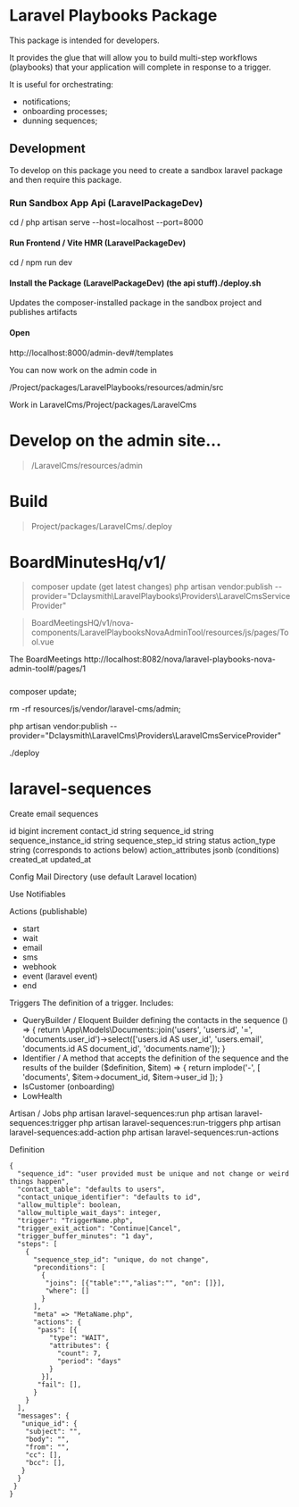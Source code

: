 # Laravel Playbooks Package

This package is intended for developers.

It provides the glue that will allow you to build multi-step workflows (playbooks) that your application will complete in response to a trigger.

It is useful for orchestrating:

-   notifications;
-   onboarding processes;
-   dunning sequences;

## Development

To develop on this package you need to create a sandbox laravel package and then require this package.

### Run Sandbox App Api (LaravelPackageDev)

cd /
php artisan serve --host=localhost --port=8000

#### Run Frontend / Vite HMR (LaravelPackageDev)

cd /
npm run dev

#### Install the Package (LaravelPackageDev) (the api stuff)./deploy.sh

Updates the composer-installed package in the sandbox project and publishes artifacts

#### Open

http://localhost:8000/admin-dev#/templates

You can now work on the admin code in

/Project/packages/LaravelPlaybooks/resources/admin/src

Work in LaravelCms/Project/packages/LaravelCms

# Develop on the admin site...

> /LaravelCms/resources/admin

# Build

> Project/packages/LaravelCms/.deploy

# BoardMinutesHq/v1/

> composer update (get latest changes)
> php artisan vendor:publish --provider="Dclaysmith\LaravelPlaybooks\Providers\LaravelCmsServiceProvider"

> BoardMeetingsHQ/v1/nova-components/LaravelPlaybooksNovaAdminTool/resources/js/pages/Tool.vue

The BoardMeetings http://localhost:8082/nova/laravel-playbooks-nova-admin-tool#/pages/1

#####

composer update;

rm -rf resources/js/vendor/laravel-cms/admin;

php artisan vendor:publish --provider="Dclaysmith\LaravelCms\Providers\LaravelCmsServiceProvider"

./deploy

# laravel-sequences

Create email sequences

id bigint increment
contact_id string
sequence_id string
sequence_instance_id string
sequence_step_id string
status
action_type string (corresponds to actions below)
action_attributes jsonb (conditions)
created_at
updated_at

Config
Mail Directory (use default Laravel location)

Use Notifiables

Actions (publishable)

-   start
-   wait
-   email
-   sms
-   webhook
-   event (laravel event)
-   end

Triggers
The definition of a trigger. Includes:

-   QueryBuilder / Eloquent Builder defining the contacts in the sequence
    () => {
    return \App\Models\Documents::join('users', 'users.id', '=', 'documents.user_id')->select(['users.id AS user_id', 'users.email', 'documents.id AS document_id', 'documents.name']);
    }
-   Identifier / A method that accepts the definition of the sequence and the results of the builder
    ($definition, $item) => {
    return implode('-', [
    'documents',
    $item->document_id,
    $item->user_id
    ]);
    }
-   IsCustomer (onboarding)
-   LowHealth

Artisan / Jobs
php artisan laravel-sequences:run
php artisan laravel-sequences:trigger
php artisan laravel-sequences:run-triggers
php artisan laravel-sequences:add-action
php artisan laravel-sequences:run-actions

Definition

```
{
  "sequence_id": "user provided must be unique and not change or weird things happen",
  "contact_table": "defaults to users",
  "contact_unique_identifier": "defaults to id",
  "allow_multiple": boolean,
  "allow_multiple_wait_days": integer,
  "trigger": "TriggerName.php",
  "trigger_exit_action": "Continue|Cancel",
  "trigger_buffer_minutes": "1 day",
  "steps": [
    {
      "sequence_step_id": "unique, do not change",
      "preconditions": [
        {
         "joins": [{"table":"","alias":"", "on": []}],
         "where": []
        }
      ],
      "meta" => "MetaName.php",
      "actions": {
       "pass": [{
          "type": "WAIT",
          "attributes": {
            "count": 7,
            "period": "days"
          }
        }],
       "fail": [],
      }
    }
  ],
  "messages": {
   "unique_id": {
    "subject": "",
    "body": "",
    "from": "",
    "cc": [],
    "bcc": [],
   }
  }
 }
}
```
